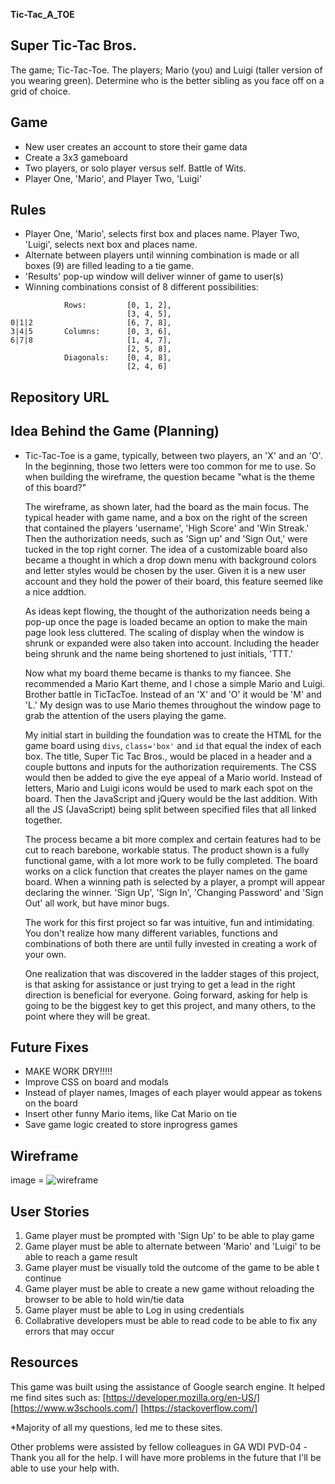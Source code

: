 **Tic-Tac_A_TOE**

## Super Tic-Tac Bros.
The game; Tic-Tac-Toe. The players; Mario (you) and Luigi (taller version of you wearing green).
Determine who is the better sibling as you face off on a grid of choice.

## Game
- New user creates an account to store their game data
- Create a 3x3 gameboard
- Two players, or solo player versus self. Battle of Wits.
- Player One, 'Mario', and Player Two, 'Luigi'

## Rules
- Player One, 'Mario', selects first box and places name. Player Two,
'Luigi', selects next box and places name.
- Alternate between players until winning combination is made or all
boxes (9) are filled leading to a tie game.
- 'Results' pop-up window will deliver winner of game to user(s)
- Winning combinations consist of 8 different possibilities:

```
            Rows:         [0, 1, 2],
                          [3, 4, 5],
0|1|2                     [6, 7, 8],
3|4|5       Columns:      [0, 3, 6],
6|7|8                     [1, 4, 7],
                          [2, 5, 8],
            Diagonals:    [0, 4, 8],
                          [2, 4, 6]
```

## Repository URL


## Idea Behind the Game (Planning)
- Tic-Tac-Toe is a game, typically, between two players, an 'X' and
  an 'O'. In the beginning, those two letters were too common for me
  to use. So when building the wireframe, the question became "what is
  the theme of this board?"

  The wireframe, as shown later, had the board as the main focus. The typical
  header with game name, and a box on the right of the screen that contained
  the players 'username', 'High Score' and 'Win Streak.' Then the
  authorization needs, such as 'Sign up' and 'Sign Out,' were tucked in the
  top right corner. The idea of a customizable board also became a thought in
  which a drop down menu with background colors and letter styles would be
  chosen by the user. Given it is a new user account and they hold the power
  of their board, this feature seemed like a nice addtion.

  As ideas kept flowing, the thought of the authorization needs being a pop-up
  once the page is loaded became an option to make the main page look less
  cluttered. The scaling of display when the window is shrunk or expanded were
  also taken into account. Including the header being shrunk and the name
  being shortened to just initials, 'TTT.'

  Now what my board theme became is thanks to my fiancee. She recommended a
  Mario Kart theme, and I chose a simple Mario and Luigi. Brother battle in
  TicTacToe. Instead of an 'X' and 'O' it would be 'M' and 'L.' My design was
  to use Mario themes throughout the window page to grab the attention of the
  users playing the game.

  My initial start in building the foundation was to create the HTML for the
  game board using `divs`, `class='box'` and `id` that equal the index of each
  box. The title, Super Tic Tac Bros., would be placed in a header and a
  couple buttons and inputs for the authorization requirements. The CSS would
  then be added to give the eye appeal of a Mario world. Instead of letters,
  Mario and Luigi icons would be used to mark each spot on the board. Then the
  JavaScript and jQuery would be the last addition. With all the JS
  (JavaScript) being split between specified files that all linked together.

  The process became a bit more complex and certain features had to be cut to
  reach barebone, workable status. The product shown is a fully functional
  game, with a lot more work to be fully completed. The board works on a click
  function that creates the player names on the game board. When a winning path
  is selected by a player, a prompt will appear declaring the winner. 'Sign Up',
  'Sign In', 'Changing Password' and 'Sign Out' all work, but have minor bugs.

  The work for this first project so far was intuitive, fun and intimidating.
  You don't realize how many different variables, functions and combinations
  of both there are until fully invested in creating a work of your own.

  One realization that was discovered in the ladder stages of this project, is
  that asking for assistance or just trying to get a lead in the right
  direction is beneficial for everyone. Going forward, asking for help is
  going to be the biggest key to get this project, and many others, to the
  point where they will be great.

## Future Fixes
- MAKE WORK DRY!!!!!
- Improve CSS on board and modals
- Instead of player names, Images of each player would appear as tokens on the
board
- Insert other funny Mario items, like Cat Mario on tie
- Save game logic created to store inprogress games

## Wireframe
image = ![wireframe](https://imgur.com/lOZC525)

## User Stories
1) Game player must be prompted with 'Sign Up' to be able to play game
2) Game player must be able to alternate between 'Mario' and 'Luigi' to be
  able to reach a game result
3) Game player must be visually told the outcome of the game to be able t
  continue
4) Game player must be able to create a new game without reloading the browser to be able to hold win/tie data
5) Game player must be able to Log in using credentials
6) Collabrative developers must be able to read code to be able to fix any errors that may occur

## Resources
  This game was built using the assistance of Google search engine. It helped
  me find sites such as:
    [https://developer.mozilla.org/en-US/]
    [https://www.w3schools.com/]
    [https://stackoverflow.com/]

  *Majority of all my questions, led me to these sites.

  Other problems were assisted by fellow colleagues in GA WDI PVD-04
    -Thank you all for the help. I will have more problems in the future
    that I'll be able to use your help with.
